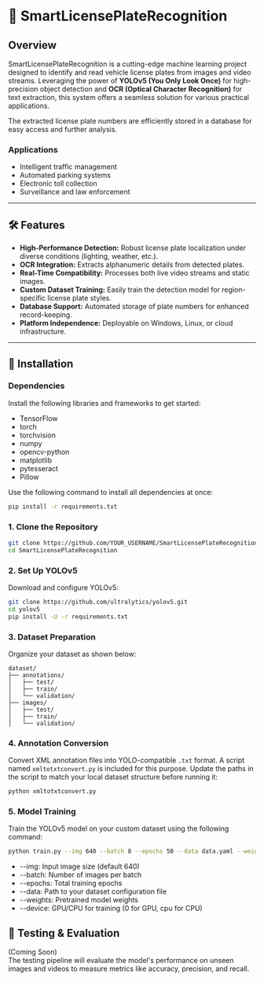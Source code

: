 # 🚗 **SmartLicensePlateRecognition**

## **Overview**  
SmartLicensePlateRecognition is a cutting-edge machine learning project designed to identify and read vehicle license plates from images and video streams. Leveraging the power of **YOLOv5 (You Only Look Once)** for high-precision object detection and **OCR (Optical Character Recognition)** for text extraction, this system offers a seamless solution for various practical applications.  

The extracted license plate numbers are efficiently stored in a database for easy access and further analysis.  

### **Applications**  
- Intelligent traffic management  
- Automated parking systems  
- Electronic toll collection  
- Surveillance and law enforcement  

---

## 🛠️ **Features**  
- **High-Performance Detection:** Robust license plate localization under diverse conditions (lighting, weather, etc.).  
- **OCR Integration:** Extracts alphanumeric details from detected plates.  
- **Real-Time Compatibility:** Processes both live video streams and static images.  
- **Custom Dataset Training:** Easily train the detection model for region-specific license plate styles.  
- **Database Support:** Automated storage of plate numbers for enhanced record-keeping.  
- **Platform Independence:** Deployable on Windows, Linux, or cloud infrastructure.  

---

## 🔧 **Installation**  

### **Dependencies**  
Install the following libraries and frameworks to get started:  
- TensorFlow  
- torch  
- torchvision  
- numpy  
- opencv-python  
- matplotlib  
- pytesseract  
- Pillow  

Use the following command to install all dependencies at once:  
```bash  
pip install -r requirements.txt  
```
### **1. Clone the Repository**  
```bash  
git clone https://github.com/YOUR_USERNAME/SmartLicensePlateRecognition.git  
cd SmartLicensePlateRecognition  
```
### **2. Set Up YOLOv5**  
Download and configure YOLOv5:  
```bash  
git clone https://github.com/ultralytics/yolov5.git  
cd yolov5  
pip install -U -r requirements.txt  
```
### **3. Dataset Preparation**  
Organize your dataset as shown below:  
```plaintext  
dataset/  
├── annotations/  
│   ├── test/  
│   ├── train/  
│   └── validation/  
├── images/  
│   ├── test/  
│   ├── train/  
│   └── validation/  
```
### **4. Annotation Conversion**  
Convert XML annotation files into YOLO-compatible `.txt` format. A script named `xmltotxtconvert.py` is included for this purpose. Update the paths in the script to match your local dataset structure before running it:  
```bash  
python xmltotxtconvert.py  
```
### **5. Model Training**  
Train the YOLOv5 model on your custom dataset using the following command:  
```bash  
python train.py --img 640 --batch 8 --epochs 50 --data data.yaml --weights yolov5s.pt --device 0  
```
- --img: Input image size (default 640)
- --batch: Number of images per batch
- --epochs: Total training epochs
- --data: Path to your dataset configuration file
- --weights: Pretrained model weights
- --device: GPU/CPU for training (0 for GPU, cpu for CPU)

## 🧪 **Testing & Evaluation**  
(Coming Soon)  
The testing pipeline will evaluate the model's performance on unseen images and videos to measure metrics like accuracy, precision, and recall.
